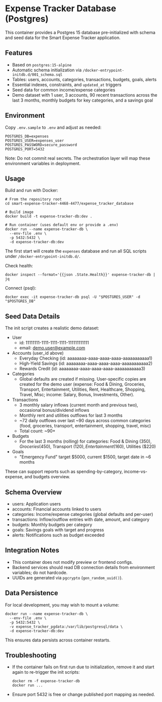# Expense Tracker Database (Postgres)

This container provides a Postgres 15 database pre-initialized with schema and seed data for the Smart Expense Tracker application.

## Features

- Based on `postgres:15-alpine`
- Automatic schema initialization via `/docker-entrypoint-initdb.d/001_schema.sql`
- Tables: users, accounts, categories, transactions, budgets, goals, alerts
- Essential indexes, constraints, and `updated_at` triggers
- Seed data for common income/expense categories
- Demo dataset with 1 user, 3 accounts, 90 recent transactions across the last 3 months, monthly budgets for key categories, and a savings goal

## Environment

Copy `.env.sample` to `.env` and adjust as needed:

```
POSTGRES_DB=expenses
POSTGRES_USER=expenses_user
POSTGRES_PASSWORD=secure_password
POSTGRES_PORT=5432
```

Note: Do not commit real secrets. The orchestration layer will map these environment variables in deployment.

## Usage

Build and run with Docker:

```
# From the repository root
cd smart-expense-tracker-4468-4477/expense_tracker_database

# Build image
docker build -t expense-tracker-db:dev .

# Run container (uses default env or provide a .env)
docker run --name expense-tracker-db \
  --env-file .env \
  -p 5432:5432 \
  -d expense-tracker-db:dev
```

The first start will create the `expenses` database and run all SQL scripts under `/docker-entrypoint-initdb.d/`.

Check health:

```
docker inspect --format='{{json .State.Health}}' expense-tracker-db | jq
```

Connect (psql):

```
docker exec -it expense-tracker-db psql -U "$POSTGRES_USER" -d "$POSTGRES_DB"
```

## Seed Data Details

The init script creates a realistic demo dataset:

- User
  - id: 11111111-1111-1111-1111-111111111111
  - email: demo.user@example.com
- Accounts (user_id above)
  - Everyday Checking (id: aaaaaaaa-aaaa-aaaa-aaaa-aaaaaaaaaaa1)
  - High-Yield Savings (id: aaaaaaaa-aaaa-aaaa-aaaa-aaaaaaaaaaa2)
  - Rewards Credit (id: aaaaaaaa-aaaa-aaaa-aaaa-aaaaaaaaaaa3)
- Categories
  - Global defaults are created if missing. User-specific copies are created for the demo user (expense: Food & Dining, Groceries, Transport, Entertainment, Utilities, Rent, Healthcare, Shopping, Travel, Misc; income: Salary, Bonus, Investments, Other).
- Transactions
  - 3 monthly salary inflows (current month and previous two), occasional bonus/dividend inflows
  - Monthly rent and utilities outflows for last 3 months
  - ~72 daily outflows over last ~90 days across common categories (food, groceries, transport, entertainment, shopping, travel, misc)
  - Total count: ~90+
- Budgets
  - For the last 3 months (rolling) for categories: Food & Dining ($350), Groceries ($450), Transport ($120), Entertainment ($160), Utilities ($220)
- Goals
  - "Emergency Fund" target $5000, current $1500, target date in ~6 months

These can support reports such as spending-by-category, income-vs-expense, and budgets overview.

## Schema Overview

- users: Application users
- accounts: Financial accounts linked to users
- categories: Income/expense categories (global defaults and per-user)
- transactions: Inflow/outflow entries with date, amount, and category
- budgets: Monthly budgets per category
- goals: Savings goals with target and progress
- alerts: Notifications such as budget exceeded

## Integration Notes

- This container does not modify preview or frontend configs.
- Backend services should read DB connection details from environment variables; do not hardcode.
- UUIDs are generated via `pgcrypto` (`gen_random_uuid()`).

## Data Persistence

For local development, you may wish to mount a volume:

```
docker run --name expense-tracker-db \
  --env-file .env \
  -p 5432:5432 \
  -v expense_tracker_pgdata:/var/lib/postgresql/data \
  -d expense-tracker-db:dev
```

This ensures data persists across container restarts.

## Troubleshooting

- If the container fails on first run due to initialization, remove it and start again to re-trigger the init scripts:
  ```
  docker rm -f expense-tracker-db
  docker run ...
  ```
- Ensure port 5432 is free or change published port mapping as needed.
